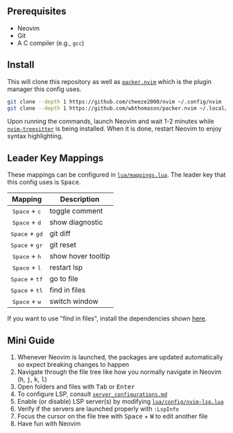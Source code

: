 ## Prerequisites
- Neovim
- Git
- A C compiler (e.g., `gcc`)

## Install
This will clone this repository as well as [`packer.nvim`](https://github.com/wbthomason/packer.nvim) which is the plugin manager this config uses.
```bash
git clone --depth 1 https://github.com/cheeze2000/nvim ~/.config/nvim
git clone --depth 1 https://github.com/wbthomason/packer.nvim ~/.local/share/nvim/site/pack/packer/start/packer.nvim
```
Upon running the commands, launch Neovim and wait 1-2 minutes while [`nvim-treesitter`](https://github.com/nvim-treesitter/nvim-treesitter) is being installed.
When it is done, restart Neovim to enjoy syntax highlighting.

## Leader Key Mappings
These mappings can be configured in [`lua/mappings.lua`](lua/mappings.lua).
The leader key that this config uses is <kbd>Space</kbd>.

| Mapping                          | Description        |
| :-:                              | -                  |
| <kbd>Space</kbd> + <kbd>c</kbd>  | toggle comment     |
| <kbd>Space</kbd> + <kbd>d</kbd>  | show diagnostic    |
| <kbd>Space</kbd> + <kbd>gd</kbd> | git diff           |
| <kbd>Space</kbd> + <kbd>gr</kbd> | git reset          |
| <kbd>Space</kbd> + <kbd>h</kbd>  | show hover tooltip |
| <kbd>Space</kbd> + <kbd>l</kbd>  | restart lsp        |
| <kbd>Space</kbd> + <kbd>tf</kbd> | go to file         |
| <kbd>Space</kbd> + <kbd>tl</kbd> | find in files      |
| <kbd>Space</kbd> + <kbd>w</kbd>  | switch window      |

If you want to use "find in files", install the dependencies shown [here](https://github.com/nvim-telescope/telescope.nvim#suggested-dependencies).

## Mini Guide
1. Whenever Neovim is launched, the packages are updated automatically so expect breaking changes to happen
1. Navigate through the file tree like how you normally navigate in Neovim (<kbd>h</kbd>, <kbd>j</kbd>, <kbd>k</kbd>, <kbd>l</kbd>)
1. Open folders and files with <kbd>Tab</kbd> or <kbd>Enter</kbd>
1. To configure LSP, consult [`server_configurations.md`](https://github.com/neovim/nvim-lspconfig/blob/master/doc/server_configurations.md)
1. Enable (or disable) LSP server(s) by modifying [`lua/config/nvim-lsp.lua`](lua/config/nvim-lsp.lua)
1. Verify if the servers are launched properly with `:LspInfo`
1. Focus the cursor on the file tree with <kbd>Space</kbd> + <kbd>W</kbd> to edit another file
1. Have fun with Neovim

